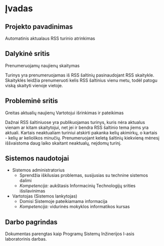 # Įvadas

## Projekto pavadinimas
Automatinis aktualaus RSS turinio atrinkimas

## Dalykinė sritis
Prenumeruojamų naujienų skaitymas

Turinys yra prenumeruojamas iš RSS šaltinių pasinaudojant RSS skaitykle.
Skaityklės leidžia prenumeruoti kelis RSS šaltinius vienu metu, todėl patogu
viską skaityti vienoje vietoje.

## Probleminė sritis
Greitas aktualių naujienų Vartotojui išrinkimas ir pateikimas

Dažnai RSS šaltiniuose yra publikuojamas turinys, kuris nėra aktualus vienam ar
kitam skaitytojui, net jei ir bendra RSS šaltinio tema jiems yra aktuali.
Kartais neaktualiam turiniui atskirti pakanka kelių akimirkų, o kartais - kelių
ar keliolikos minučių. Prenumeruojant keletą šaltinių kiekvieną mėnesį
iššvaistoma daug laiko skaitant neaktualų, neįdomų turinį.

## Sistemos naudotojai
- Sistemos administratorius
    * Sprendžia iškilusias problemas, susijusias su technine sistemos dalimi
    * _Kompetencija:_ aukštasis Informacinių Technologijų srities išsilavinimas
- Vartotojas (Sistemos lankytojas)
    * Domisi Sistemoje pateikiamama informacija
    * _Kompetencija:_ vidurinės mokyklos informatikos kursas

## Darbo pagrindas
Dokumentas parengtas kaip Programų Sistemų Inžinerijos I-asis laboratorinis
darbas.
